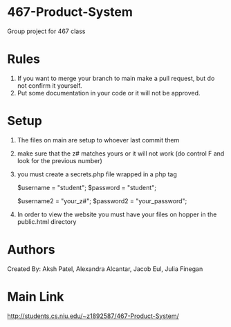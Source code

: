 # 467-Product-System
Group project for 467 class

# Rules
1. If you want to merge your branch to main make a pull request, but do not confirm it yourself.
2. Put some documentation in your code or it will not be approved.

# Setup
1. The files on main are setup to whoever last commit them
2. make sure that the z# matches yours or it will not work (do control F and look for the previous number)
3. you must create a secrets.php file wrapped in a php tag
    
    $username = "student";
    $password = "student";

    $username2 = "your_z#";
    $password2 = "your_password";

4. In order to view the website you must have your files on hopper in the public.html directory

# Authors
Created By: 
Aksh Patel,
Alexandra Alcantar,
Jacob Eul,
Julia Finegan

# Main Link
http://students.cs.niu.edu/~z1892587/467-Product-System/
